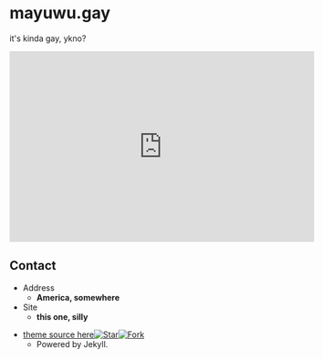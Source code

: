 # mayuwu.gay
it's kinda gay, ykno?
<iframe width="534" height="335" src="https://www.youtube.com/embed/GRMcaPDrbqw" frameborder="0" allow="autoplay; encrypted-media" allowfullscreen></iframe>
<section data-background-image="https://files.catbox.moe/dnxzbf.jpg">
<link rel="stylesheet" href="dist/theme/black.css">

<!-- .slide -->

## Contact

- Address
  - **America, somewhere**
- Site
  - **this one, silly**


<!-- .slide vertical=true -->

- [theme source here](https://jekyll-theme-WuK.wu-kan.cn/)[![Star](https://img.shields.io/github/stars/wu-kan/wu-kan.github.io.svg)](https://github.com/wu-kan/wu-kan.github.io)[![Fork](https://img.shields.io/github/forks/wu-kan/wu-kan.github.io.svg)](https://github.com/wu-kan/wu-kan.github.io/fork)
  - Powered by Jekyll.
